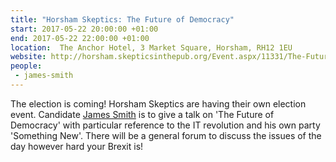 ```yaml
---
title: "Horsham Skeptics: The Future of Democracy"
start: 2017-05-22 20:00:00 +01:00
end: 2017-05-22 22:00:00 +01:00
location:  The Anchor Hotel, 3 Market Square, Horsham, RH12 1EU
website: http://horsham.skepticsinthepub.org/Event.aspx/11331/The-Future-of-Democracy-
people:
 - james-smith
---
```


The election is coming! Horsham Skeptics are having their own election event. Candidate [James Smith](/people/james-smith) is to give a talk on 'The Future of Democracy' with particular reference to the IT revolution and his own party 'Something New'. There will be a general forum to discuss the issues of the day however hard your Brexit is!